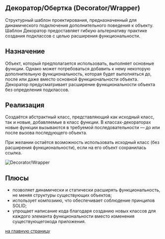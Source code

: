 Декоратор/Обертка (Decorator/Wrapper) 
-------------------------
  Cтруктурный шаблон проектирования, предназначенный для динамического подключения дополнительного поведения к объекту. 
  Шаблон Декоратор предоставляет гибкую альтернативу практике создания подклассов с целью расширения функциональности.
  
Назначение
-------------------------
  Объект, который предполагается использовать, выполняет основные функции. Однако может потребоваться добавить к нему 
  некоторую дополнительную функциональность, которая будет выполняться до, после или даже вместо основной 
  функциональности объекта. Декоратор предусматривает расширение функциональности объекта без определения подклассов.

Реализация
-------------------------

 Создаётся абстрактный класс, представляющий как исходный класс, так и новые, добавляемые в класс функции. 
 В классах-декораторах новые функции вызываются в требуемой последовательности — до или после вызова последующего объекта.

 При желании остаётся возможность использовать исходный класс (без расширения функциональности), 
 если на его объект сохранилась ссылка.

![Decorator/Wrapper](https://upload.wikimedia.org/wikipedia/ru/0/00/Decorator_template.png)

Плюсы
-------------------------
 - позволяет динамически и статически расширять функциональность, не меняя структуры существующих объектов;
 - использует композиию, что обеспечивает соблюдение принципов SOLID;
 - упрощает написание кода благодаря созданию новых классов для каждого элеманта функциональности вместо изменения 
 существующегокода приложения.
 
 [на главную страницу](https://github.com/EvgeniyShipov/patterns)